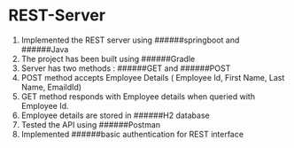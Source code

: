 # REST-Server


1. Implemented the REST server using ######springboot and ######Java
2. The project has been built using ######Gradle
3. Server has two methods : ######GET and ######POST
4. POST method accepts Employee Details ( Employee Id, First Name, Last Name, EmaildId)
5. GET method responds with Employee details when queried with Employee Id.
6. Employee details are stored in ######H2 database
7. Tested the API using ######Postman
8. Implemented ######basic authentication for REST interface
